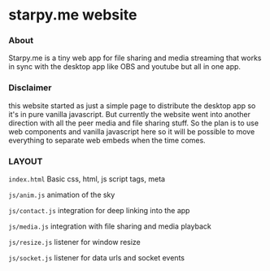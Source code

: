 # starpy.me website 

### About
Starpy.me is a tiny web app for file sharing and media streaming that works in sync with the desktop app like OBS and youtube but all in one app.

### Disclaimer
this website started as just a simple page to distribute the desktop app so it's in pure vanilla javascript. But currently the website went into another direction with all the peer media and file sharing stuff. So the plan is to use web components and vanilla javascript here so it will be possible to move everything to separate web embeds when the time comes.


### LAYOUT

`index.html`
Basic css, html, js script tags, meta

`js/anim.js`
animation of the sky

`js/contact.js`
integration for deep linking into the app

`js/media.js`
integration with file sharing and media playback

`js/resize.js`
listener for window resize

`js/socket.js`
listener for data urls and socket events